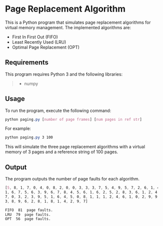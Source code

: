 # Page Replacement Algorithm

This is a Python program that simulates page replacement algorithms for virtual memory management. The implemented algorithms are:

* First In First Out (FIFO)
* Least Recently Used (LRU)
* Optimal Page Replacement (OPT)

## Requirements

This program requires Python 3 and the following libraries:

> * numpy

## Usage

To run the program, execute the following command:

```css
python paging.py [number of page frames] [num pages in ref str]
```

For example:

```css
python paging.py 3 100
```

This will simulate the three page replacement algorithms with a virtual memory of 3 pages and a reference string of 100 pages.

## Output

The program outputs the number of page faults for each algorithm.

```css
[5, 8, 1, 7, 0, 4, 0, 8, 2, 0, 0, 3, 3, 3, 7, 5, 4, 9, 5, 7, 2, 6, 1, 4, 6, 5, 4, 9, 6,
1, 6, 7, 5, 6, 3, 9, 6, 7, 8, 4, 5, 6, 1, 6, 2, 5, 2, 8, 3, 6, 1, 2, 4, 5, 3, 0, 6, 9, 
7, 0, 3, 2, 3, 9, 5, 1, 6, 4, 5, 0, 8, 1, 1, 1, 2, 4, 6, 1, 0, 2, 9, 9, 9, 0, 4, 5, 7,
3, 8, 9, 6, 2, 8, 1, 8, 1, 4, 2, 9, 7]
```
```css
FIFO  81  page faults.
LRU  79  page faults.
OPT  56  page faults.
```
                      
